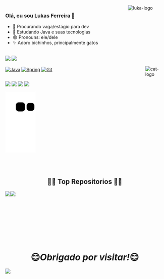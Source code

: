 <div>
<img align="right" alt="luka-logo" height="115 " width="115" src="https://cdn.picrew.me/shareImg/org/202304/338224_ev4ZRCQF.png">
</div>

### Olá, eu sou Lukas Ferreira 👋 


- 🔭 Procurando vaga/estágio para dev
- 📝 Estudando Java e suas tecnologias
- 😄 Pronouns: ele/dele
- ✨ Adoro bichinhos, principalmente gatos

##

 <div>
  <a href="https://github.com/lukadev08">
  <img align="center" height="170em" src="https://github-readme-stats.vercel.app/api?username=lukadev08&count_private=false&show_icons=true&theme=tokyonight&include_all_commits=true"/>
  <img align="center" height="170em" src="https://github-readme-stats.vercel.app/api/top-langs/?username=lukadev08&layout=demo&langs_count=16&theme=tokyonight"/>
  
       
</div>

<div style="display: inline_block"><br>
  <img align="center" alt="Java" height="50" width="50" src="https://cdn.jsdelivr.net/gh/devicons/devicon/icons/java/java-original.svg">
  <img align="center" alt="Spring" height="40" width="40" src="https://cdn.jsdelivr.net/gh/devicons/devicon/icons/spring/spring-original.svg">
  <img align="center" alt="Git" height="40" width="40" src="https://cdn.jsdelivr.net/gh/devicons/devicon/icons/git/git-original.svg">
 <img align="right" alt="cat-logo" height="60 " width=60" src="https://em-content.zobj.net/source/microsoft-teams/337/cat-face_1f431.png">  
  </div>
  
  ##
  
  <div>
  <a href = "mailto:luskaf8@gmail.com"><img src="https://img.shields.io/badge/-Gmail-%23333?style=for-the-badge&logo=gmail&logoColor=red" target="_blank"></a>
  <a href="https://www.linkedin.com/in/lukadev08/" target="_blank"><img src="https://img.shields.io/badge/-LinkedIn-%230077B5?style=for-the-badge&logo=linkedin&logoColor=white" target="_blank"></a>
  <a href="os"> <img src="https://img.shields.io/badge/Windows-0078D6?style=for-the-badge&logo=windows&logoColor=white" target="_blank"></a>
  <a href="os"> <img src="https://img.shields.io/badge/Visual_Studio_Code-0078D4?style=for-the-badge&logo=visual%20studio%20code&logoColor=white" target="_blank"></a>
  
  ![Snake animation](https://github.com/rafaballerini/rafaballerini/blob/output/github-contribution-grid-snake.svg)

  </div>
  
  <br>
  <br>


<div>

<h2 align="center">👨‍💻 Top Repositorios 👨‍💻</h2>
  
  <div width="100%" align="center">
  <a align="left" href="https://github.com/lukadev08/imersao-java-2023" title="Imersao Java 2023"><img align="left" height="120" src="https://github-readme-stats.vercel.app/api/pin/?username=lukadev08&repo=imersao-java-2023&theme=react&border_color=61dafb&border_radius=10"></a>
  
  <a align="left" href="https://github.com/lukadev08/SCI-Academia-2023-Prova" title="Prova Academia SCI 2023"><img align="left" height="120" src="https://github-readme-stats.vercel.app/api/pin/?username=lukadev08&repo=SCI-Academia-2023-Prova&theme=react&border_color=61dafb&border_radius=10"></a>
  
  
  
  
</div>
  <br><br><br><br><br><br><br><br><br>
  
  
  <h1 align='center'>😊<i>Obrigado por visitar!</i>😊</h1>
  
 
<img  src="https://raw.githubusercontent.com/mayhemantt/mayhemantt/Update/svg/Bottom.svg">
</div>
